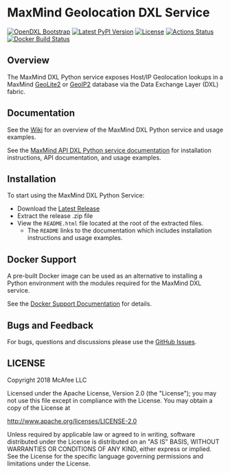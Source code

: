 # MaxMind Geolocation DXL Service
[![OpenDXL Bootstrap](https://img.shields.io/badge/Built%20With-OpenDXL%20Bootstrap-blue.svg)](https://github.com/opendxl/opendxl-bootstrap-python)
[![Latest PyPI Version](https://img.shields.io/pypi/v/dxlmaxmindservice.svg)](https://pypi.python.org/pypi/dxlmaxmindservice)
[![License](https://img.shields.io/badge/License-Apache%202.0-blue.svg)](https://opensource.org/licenses/Apache-2.0)
[![Actions Status](https://github.com/chrissmith-mcafee/opendxl-maxmind-service-python/workflows/Build/badge.svg)](https://github.com/chrissmith-mcafee/opendxl-maxmind-service-python/actions)
[![Docker Build Status](https://img.shields.io/docker/build/opendxl/opendxl-maxmind-service-python.svg)](https://hub.docker.com/r/opendxl/opendxl-maxmind-service-python/)

## Overview
The MaxMind DXL Python service exposes Host/IP Geolocation lookups in a MaxMind [GeoLite2](http://dev.maxmind.com/geoip/geoip2/geolite2/) or [GeoIP2](https://www.maxmind.com/en/geoip2-databases) database via the Data Exchange Layer (DXL) fabric.

## Documentation

See the [Wiki](https://github.com/opendxl/opendxl-maxmind-service-python/wiki) for an overview of the MaxMind DXL Python service and usage examples.

See the [MaxMind API DXL Python service documentation](https://opendxl.github.io/opendxl-maxmind-service-python/pydoc) for installation instructions, API documentation, and usage examples.

## Installation

To start using the MaxMind DXL Python Service:

* Download the [Latest Release](https://github.com/opendxl/opendxl-maxmind-service-python/releases/latest)
* Extract the release .zip file
* View the `README.html` file located at the root of the extracted files.
  * The `README` links to the documentation which includes installation instructions and usage examples.

## Docker Support

A pre-built Docker image can be used as an alternative to installing a Python environment with the modules required for the MaxMind DXL service.

See the [Docker Support Documentation](https://opendxl.github.io/opendxl-maxmind-service-python/pydoc/docker.html) for details.

## Bugs and Feedback

For bugs, questions and discussions please use the [GitHub Issues](https://github.com/opendxl/opendxl-maxmind-service-python/issues).

## LICENSE

Copyright 2018 McAfee LLC

Licensed under the Apache License, Version 2.0 (the "License"); you may not use this file except in compliance with the License. You may obtain a copy of the License at

http://www.apache.org/licenses/LICENSE-2.0

Unless required by applicable law or agreed to in writing, software distributed under the License is distributed on an "AS IS" BASIS, WITHOUT WARRANTIES OR CONDITIONS OF ANY KIND, either express or implied. See the License for the specific language governing permissions and limitations under the License.
